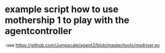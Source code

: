 # example script how to use mothership 1 to play with the agentcontroller

-see <https://github.com/Jumpscale/agent2/blob/master/tools/msdriver.py> 

<!-- ``` {% include "git+https://github.com/Jumpscale/agent2.git/tools/msdriver.py" %} ``` -->
